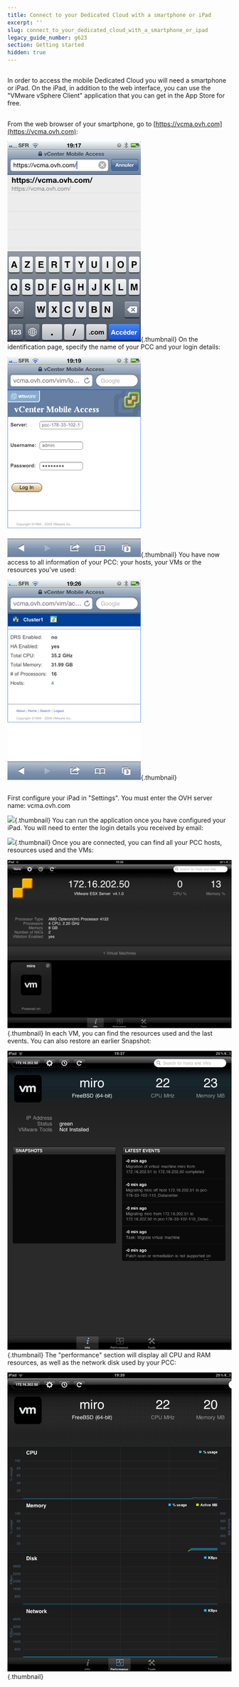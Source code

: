 ```yaml
---
title: Connect to your Dedicated Cloud with a smartphone or iPad
excerpt: ''
slug: connect_to_your_dedicated_cloud_with_a_smartphone_or_ipad
legacy_guide_number: g623
section: Getting started
hidden: true
---
```



## 
In order to access the mobile Dedicated Cloud you will need a smartphone or iPad. On the iPad, in addition to the web interface, you can use the "VMware vSphere Client" application that you can get in the App Store for free.


## 
From the web browser of your smartphone, go to [https://vcma.ovh.com](https://vcma.ovh.com):

![](images/img_148.jpg){.thumbnail}
On the identification page, specify the name of your PCC and your login details:

![](images/img_149.jpg){.thumbnail}
You have now access to all information of your PCC: your hosts, your VMs or the resources you've used:

![](images/img_150.jpg){.thumbnail}


## 
First configure your iPad in "Settings". You must enter the OVH server name: vcma.ovh.com

![](images/img_147.jpg){.thumbnail}
You can run the application once you have configured your iPad. You will need to enter the login details you received by email:

![](images/img_15.jpg){.thumbnail}
Once you are connected, you can find all your PCC hosts, resources used and the VMs:

![](images/img_152.jpg){.thumbnail}
In each VM, you can find the resources used and the last events. You can also restore an earlier Snapshot:

![](images/img_153.jpg){.thumbnail}
The "performance" section will display all CPU and RAM resources, as well as the network disk used by your PCC:

![](images/img_154.jpg){.thumbnail}

